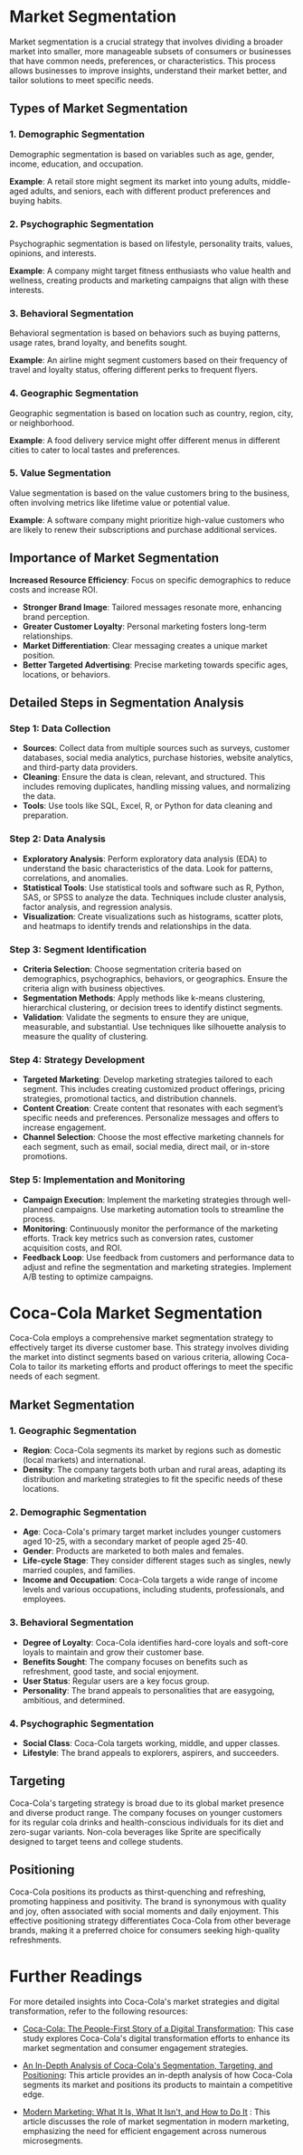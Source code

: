# Market Segmentation

Market segmentation is a crucial strategy that involves dividing a broader market into smaller, more manageable subsets of consumers or businesses that have common needs, preferences, or characteristics. This process allows businesses to improve insights, understand their market better, and tailor solutions to meet specific needs.

## Types of Market Segmentation

### 1. Demographic Segmentation

Demographic segmentation is based on variables such as age, gender, income, education, and occupation.

**Example**: A retail store might segment its market into young adults, middle-aged adults, and seniors, each with different product preferences and buying habits.

### 2. Psychographic Segmentation

Psychographic segmentation is based on lifestyle, personality traits, values, opinions, and interests.

**Example**: A company might target fitness enthusiasts who value health and wellness, creating products and marketing campaigns that align with these interests.

### 3. Behavioral Segmentation

Behavioral segmentation is based on behaviors such as buying patterns, usage rates, brand loyalty, and benefits sought.

**Example**: An airline might segment customers based on their frequency of travel and loyalty status, offering different perks to frequent flyers.

### 4. Geographic Segmentation

Geographic segmentation is based on location such as country, region, city, or neighborhood.

**Example**: A food delivery service might offer different menus in different cities to cater to local tastes and preferences.

### 5. Value Segmentation

Value segmentation is based on the value customers bring to the business, often involving metrics like lifetime value or potential value.

**Example**: A software company might prioritize high-value customers who are likely to renew their subscriptions and purchase additional services.

## Importance of Market Segmentation

**Increased Resource Efficiency**: Focus on specific demographics to reduce costs and increase ROI.
- **Stronger Brand Image**: Tailored messages resonate more, enhancing brand perception.
- **Greater Customer Loyalty**: Personal marketing fosters long-term relationships.
- **Market Differentiation**: Clear messaging creates a unique market position.
- **Better Targeted Advertising**: Precise marketing towards specific ages, locations, or behaviors.


## Detailed Steps in Segmentation Analysis

### Step 1: Data Collection
- **Sources**: Collect data from multiple sources such as surveys, customer databases, social media analytics, purchase histories, website analytics, and third-party data providers.
- **Cleaning**: Ensure the data is clean, relevant, and structured. This includes removing duplicates, handling missing values, and normalizing the data.
- **Tools**: Use tools like SQL, Excel, R, or Python for data cleaning and preparation.

### Step 2: Data Analysis
- **Exploratory Analysis**: Perform exploratory data analysis (EDA) to understand the basic characteristics of the data. Look for patterns, correlations, and anomalies.
- **Statistical Tools**: Use statistical tools and software such as R, Python, SAS, or SPSS to analyze the data. Techniques include cluster analysis, factor analysis, and regression analysis.
- **Visualization**: Create visualizations such as histograms, scatter plots, and heatmaps to identify trends and relationships in the data.

### Step 3: Segment Identification
- **Criteria Selection**: Choose segmentation criteria based on demographics, psychographics, behaviors, or geographics. Ensure the criteria align with business objectives.
- **Segmentation Methods**: Apply methods like k-means clustering, hierarchical clustering, or decision trees to identify distinct segments.
- **Validation**: Validate the segments to ensure they are unique, measurable, and substantial. Use techniques like silhouette analysis to measure the quality of clustering.

### Step 4: Strategy Development
- **Targeted Marketing**: Develop marketing strategies tailored to each segment. This includes creating customized product offerings, pricing strategies, promotional tactics, and distribution channels.
- **Content Creation**: Create content that resonates with each segment’s specific needs and preferences. Personalize messages and offers to increase engagement.
- **Channel Selection**: Choose the most effective marketing channels for each segment, such as email, social media, direct mail, or in-store promotions.

### Step 5: Implementation and Monitoring
- **Campaign Execution**: Implement the marketing strategies through well-planned campaigns. Use marketing automation tools to streamline the process.
- **Monitoring**: Continuously monitor the performance of the marketing efforts. Track key metrics such as conversion rates, customer acquisition costs, and ROI.
- **Feedback Loop**: Use feedback from customers and performance data to adjust and refine the segmentation and marketing strategies. Implement A/B testing to optimize campaigns.



# Coca-Cola Market Segmentation 

Coca-Cola employs a comprehensive market segmentation strategy to effectively target its diverse customer base. This strategy involves dividing the market into distinct segments based on various criteria, allowing Coca-Cola to tailor its marketing efforts and product offerings to meet the specific needs of each segment.

## Market Segmentation

### 1. Geographic Segmentation

- **Region**: Coca-Cola segments its market by regions such as domestic (local markets) and international.
- **Density**: The company targets both urban and rural areas, adapting its distribution and marketing strategies to fit the specific needs of these locations.

### 2. Demographic Segmentation

- **Age**: Coca-Cola's primary target market includes younger customers aged 10-25, with a secondary market of people aged 25-40.
- **Gender**: Products are marketed to both males and females.
- **Life-cycle Stage**: They consider different stages such as singles, newly married couples, and families.
- **Income and Occupation**: Coca-Cola targets a wide range of income levels and various occupations, including students, professionals, and employees.

### 3. Behavioral Segmentation

- **Degree of Loyalty**: Coca-Cola identifies hard-core loyals and soft-core loyals to maintain and grow their customer base.
- **Benefits Sought**: The company focuses on benefits such as refreshment, good taste, and social enjoyment.
- **User Status**: Regular users are a key focus group.
- **Personality**: The brand appeals to personalities that are easygoing, ambitious, and determined.

### 4. Psychographic Segmentation

- **Social Class**: Coca-Cola targets working, middle, and upper classes.
- **Lifestyle**: The brand appeals to explorers, aspirers, and succeeders.

## Targeting

Coca-Cola's targeting strategy is broad due to its global market presence and diverse product range. The company focuses on younger customers for its regular cola drinks and health-conscious individuals for its diet and zero-sugar variants. Non-cola beverages like Sprite are specifically designed to target teens and college students.

## Positioning

Coca-Cola positions its products as thirst-quenching and refreshing, promoting happiness and positivity. The brand is synonymous with quality and joy, often associated with social moments and daily enjoyment. This effective positioning strategy differentiates Coca-Cola from other beverage brands, making it a preferred choice for consumers seeking high-quality refreshments.


# Further Readings

For more detailed insights into Coca-Cola's market strategies and digital transformation, refer to the following resources:

- [Coca-Cola: The People-First Story of a Digital Transformation](https://www.mckinsey.com/capabilities/operations/our-insights/coca-cola-the-people-first-story-of-a-digital-transformation): This case study explores Coca-Cola's digital transformation efforts to enhance its market segmentation and consumer engagement strategies.

- [An In-Depth Analysis of Coca-Cola's Segmentation, Targeting, and Positioning](https://boardmix.com/analysis/coca-cola-segmentation-targeting-and-positioning/): This article provides an in-depth analysis of how Coca-Cola segments its market and positions its products to maintain a competitive edge.

- [Modern Marketing: What It Is, What It Isn't, and How to Do It](https://www.mckinsey.com/capabilities/growth-marketing-and-sales/our-insights/modern-marketing-what-it-is-what-it-isnt-and-how-to-do-it#/) : This article discusses the role of market segmentation in modern marketing, emphasizing the need for efficient engagement across numerous microsegments.
